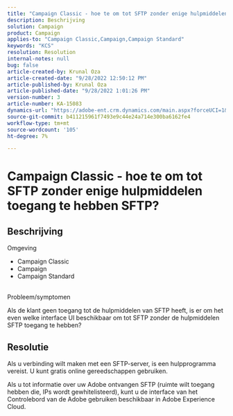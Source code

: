 ```yaml
---
title: "Campaign Classic - hoe te om tot SFTP zonder enige hulpmiddelen toegang te hebben SFTP?"
description: Beschrijving
solution: Campaign
product: Campaign
applies-to: "Campaign Classic,Campaign,Campaign Standard"
keywords: "KCS"
resolution: Resolution
internal-notes: null
bug: false
article-created-by: Krunal Oza
article-created-date: "9/28/2022 12:50:12 PM"
article-published-by: Krunal Oza
article-published-date: "9/28/2022 1:01:26 PM"
version-number: 3
article-number: KA-15083
dynamics-url: "https://adobe-ent.crm.dynamics.com/main.aspx?forceUCI=1&pagetype=entityrecord&etn=knowledgearticle&id=8537a612-2c3f-ed11-9db1-000d3a5c1bcc"
source-git-commit: b411215961f7493e9c44e24a714e300ba6162fe4
workflow-type: tm+mt
source-wordcount: '105'
ht-degree: 7%

---
```


# Campaign Classic - hoe te om tot SFTP zonder enige hulpmiddelen toegang te hebben SFTP?

## Beschrijving

Omgeving<br>


- Campaign Classic
- Campaign
- Campaign Standard



<br>Probleem/symptomen<br>


Als de klant geen toegang tot de hulpmiddelen van SFTP heeft, is er om het even welke interface UI beschikbaar om tot SFTP zonder de hulpmiddelen SFTP toegang te hebben?




## Resolutie


Als u verbinding wilt maken met een SFTP-server, is een hulpprogramma vereist. U kunt gratis online gereedschappen gebruiken.

Als u tot informatie over uw Adobe ontvangen SFTP (ruimte wilt toegang hebben die, IPs wordt gewhitelisteerd), kunt u de interface van het Controlebord van de Adobe gebruiken beschikbaar in Adobe Experience Cloud.
